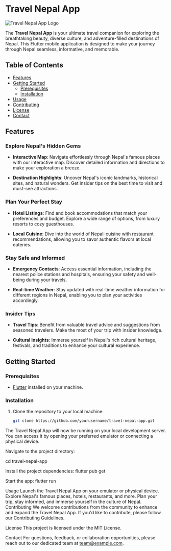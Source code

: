 # Travel Nepal App

![Travel Nepal App Logo](app_logo.png)

The **Travel Nepal App** is your ultimate travel companion for exploring the breathtaking beauty, diverse culture, and adventure-filled destinations of Nepal. This Flutter mobile application is designed to make your journey through Nepal seamless, informative, and memorable.

## Table of Contents

- [Features](#features)
- [Getting Started](#getting-started)
  - [Prerequisites](#prerequisites)
  - [Installation](#installation)
- [Usage](#usage)
- [Contributing](#contributing)
- [License](#license)
- [Contact](#contact)

## Features

### Explore Nepal's Hidden Gems

- **Interactive Map**: Navigate effortlessly through Nepal's famous places with our interactive map. Discover detailed information and directions to make your exploration a breeze.

- **Destination Highlights**: Uncover Nepal's iconic landmarks, historical sites, and natural wonders. Get insider tips on the best time to visit and must-see attractions.

### Plan Your Perfect Stay

- **Hotel Listings**: Find and book accommodations that match your preferences and budget. Explore a wide range of options, from luxury resorts to cozy guesthouses.

- **Local Cuisine**: Dive into the world of Nepali cuisine with restaurant recommendations, allowing you to savor authentic flavors at local eateries.

### Stay Safe and Informed

- **Emergency Contacts**: Access essential information, including the nearest police stations and hospitals, ensuring your safety and well-being during your travels.

- **Real-time Weather**: Stay updated with real-time weather information for different regions in Nepal, enabling you to plan your activities accordingly.

### Insider Tips

- **Travel Tips**: Benefit from valuable travel advice and suggestions from seasoned travelers. Make the most of your trip with insider knowledge.

- **Cultural Insights**: Immerse yourself in Nepal's rich cultural heritage, festivals, and traditions to enhance your cultural experience.

## Getting Started

### Prerequisites

- [Flutter](https://flutter.dev/) installed on your machine.

### Installation

1. Clone the repository to your local machine:

   ```bash
   git clone https://github.com/yourusername/travel-nepal-app.git
The Travel Nepal App will now be running on your local development server. You can access it by opening your preferred emulator or connecting a physical device.

Navigate to the project directory:

cd travel-nepal-app

Install the project dependencies:
flutter pub get

Start the app:
flutter run

Usage
Launch the Travel Nepal App on your emulator or physical device.
Explore Nepal's famous places, hotels, restaurants, and more.
Plan your trip, stay informed, and immerse yourself in the culture of Nepal.
Contributing
We welcome contributions from the community to enhance and expand the Travel Nepal App. If you'd like to contribute, please follow our Contributing Guidelines.

License
This project is licensed under the MIT License.

Contact
For questions, feedback, or collaboration opportunities, please reach out to our dedicated team at team@example.com.
